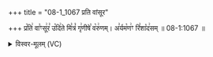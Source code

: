 +++
title = "08-1_1067 प्रति वांसूर"

+++
प्र꣡ति꣢ वा꣣ꣳसू꣢र꣣ उ꣡दि꣢ते मि꣣त्रं꣡ गृ꣢णीषे꣣ व꣡रु꣢णम्। अ꣣र्यम꣡ण꣢ꣳ रि꣣शा꣡द꣢सम् ॥ 08-1:1067 ॥

<details><summary>विस्वर-मूलम् (VC)</summary>

प्रति वाꣳसूर उदिते मित्रं गृणीषे वरुणम् । अर्यमणꣳ रिशादसम् ॥१०६७॥
</details>
